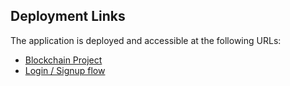 ## Deployment Links

The application is deployed and accessible at the following URLs:

- [Blockchain Project](https://aakash-singh-v-trades-frontend-developer-task-zeta.vercel.app/)
- [Login / Signup flow](https://aakash-singh-v-trades-frontend-developer-task-h31r.vercel.app/)
